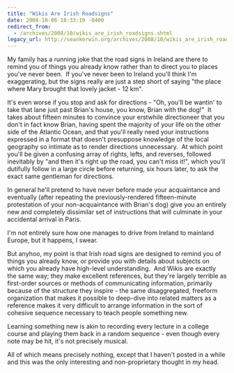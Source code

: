 ```yaml
---
title: "Wikis Are Irish Roadsigns"
date: 2008-10-06 18:33:19 -0400
redirect_from:
  - /archives/2008/10/wikis_are_irish_roadsigns.shtml
legacy_url: http://seankerwin.org/archives/2008/10/wikis_are_irish_roadsigns.shtml
---
```

My family has a running joke that the road signs in Ireland are there to remind you of things you already know rather than to direct you to places you've never been.  If you've never been to Ireland you'll think I'm exaggerating, but the signs really are just a step short of saying "the place where Mary brought that lovely jacket - 12 km".

  

It's even worse if you stop and ask for directions - "Oh, you'll be wantin' to take that lane just past Brian's house, you know, Brian with the dog!"  It takes about fifteen minutes to convince your erstwhile directioneer that you don't in fact know Brian, having spent the majority of your life on the other side of the Atlantic Ocean, and that you'll really need your instructions expressed in a format that doesn't presuppose knowledge of the local geography so intimate as to render directions unnecessary.  At which point you'll be given a confusing array of rights, lefts, and reverses, followed inevitably by "and then it's right up the road, you can't miss it!", which you'll dutifully follow in a large circle before returning, six hours later, to ask the exact same gentleman for directions.

  

In general he'll pretend to have never before made your acquaintance and eventually (after repeating the previously-rendered fifteen-minute protestation of your non-acquaintance with Brian's dog) give you an entirely new and completely dissimilar set of instructions that will culminate in your accidental arrival in Paris.

  

I'm not entirely sure how one manages to drive from Ireland to mainland Europe, but it happens, I swear.

  

But anyhoo, my point is that Irish road signs are designed to remind you of things you already know, or provide you with details about subjects on which you already have high-level understanding.  And Wikis are exactly the same way; they make excellent references, but they're largely terrible as first-order sources or methods of communicating information, primarily because of the structure they inspire - the same disaggregated, freeform organization that makes it possible to deep-dive into related matters as a reference makes it very difficult to arrange information in the sort of cohesive sequence necessary to teach people something new.

  

Learning something new is akin to recording every lecture in a college course and playing them back in a random sequence - even though every note may be hit, it's not precisely musical.

  

All of which means precisely nothing, except that I haven't posted in a while and this was the only interesting and non-proprietary thought in my head.
